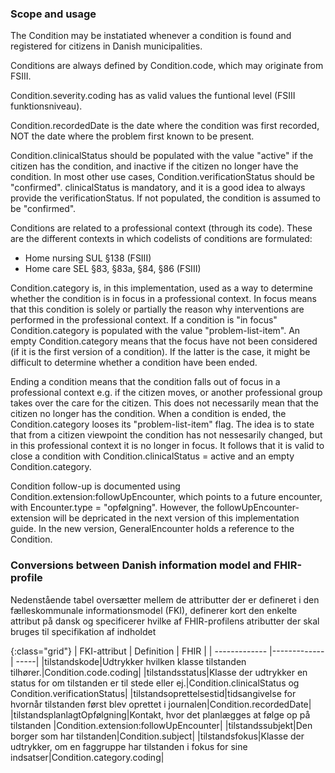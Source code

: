 ### Scope and usage
The Condition may be instatiated whenever a condition is found and registered for citizens in Danish municipalities.

Conditions are always defined by Condition.code, which may originate from FSIII.

Condition.severity.coding has as valid values the funtional level (FSIII funktionsniveau).

Condition.recordedDate is the date where the condition was first recorded, NOT the date where the problem first known to be present.

Condition.clinicalStatus should be populated with the value "active" if the citizen has the condition, and inactive if the citizen no longer have the condition. In most other use cases, Condition.verificationStatus should be "confirmed". clinicalStatus is mandatory, and it is a good idea to always provide the verificationStatus. If not populated, the condition is assumed to be "confirmed".

Conditions are related to a professional context (through its code). These are the different contexts in which codelists of conditions are formulated:

* Home nursing SUL §138 (FSIII)
* Home care SEL §83, §83a, §84, §86 (FSIII)

Condition.category is, in this implementation, used as a way to determine whether the condition is in focus in a professional context. In focus means that this condition is solely or partially the reason why interventions are performed in the professional context. If a condition is "in focus" Condition.category is populated with the value "problem-list-item". An empty Condition.category means that the focus have not been considered (if it is the first version of a condition). If the latter is the case, it might be difficult to determine whether a condition have been ended.

Ending a condition means that the condition falls out of focus in a professional context e.g. if the citizen moves, or another professional group takes over the care for the citizen. This does not necessarily mean that the citizen no longer has the condition. When a condition is ended, the Condition.category looses its "problem-list-item" flag. The idea is to state that from a citizen viewpoint the condition has not nessesarily changed, but in this professional context it is no longer in focus. It follows that it is valid to close a condition with Condition.clinicalStatus = active and an empty Condition.category.

Condition follow-up is documented using Condition.extension:followUpEncounter, which points to a future encounter, with Encounter.type = "opfølgning". However, the followUpEncounter-extension will be depricated in the next version of this implementation guide. In the new version, GeneralEncounter holds a reference to the Condition.

### Conversions between Danish information model and FHIR-profile

Nedenstående tabel oversætter mellem de attributter der er defineret i den fælleskommunale informationsmodel (FKI), definerer kort den enkelte attribut på dansk og specificerer hvilke af FHIR-profilens atributter der skal bruges til specifikation af indholdet

{:class="grid"}
|   FKI-attribut      | Definition        | FHIR  |
| ------------- |-------------| -----|
|tilstandskode|Udtrykker hvilken klasse tilstanden tilhører.|Condition.code.coding|
|tilstandsstatus|Klasse der udtrykker en status for om tilstanden er til stede eller ej.|Condition.clinicalStatus og Condition.verificationStatus|
|tilstandsoprettelsestid|tidsangivelse for hvornår tilstanden først blev oprettet i journalen|Condition.recordedDate|
|tilstandsplanlagtOpfølgning|Kontakt, hvor det planlægges at følge op på tilstanden |Condition.extension:followUpEncounter|
|tilstandssubjekt|Den borger som har tilstanden|Condition.subject|
|tilstandsfokus|Klasse der udtrykker, om en faggruppe har tilstanden i fokus for sine indsatser|Condition.category.coding|